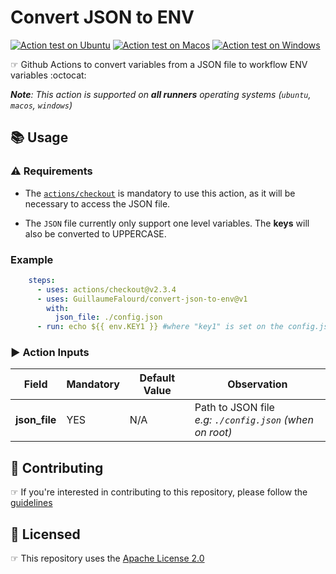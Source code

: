 # Convert JSON to ENV

[![Action test on Ubuntu](https://github.com/GuillaumeFalourd/convert-json-to-env/actions/workflows/ubuntu_action_test.yml/badge.svg)](https://github.com/GuillaumeFalourd/convert-json-to-env/actions/workflows/ubuntu_action_test.yml) [![Action test on Macos](https://github.com/GuillaumeFalourd/convert-json-to-env/actions/workflows/macos_action_test.yml/badge.svg)](https://github.com/GuillaumeFalourd/convert-json-to-env/actions/workflows/macos_action_test.yml) [![Action test on Windows](https://github.com/GuillaumeFalourd/convert-json-to-env/actions/workflows/windows_action_test.yml/badge.svg)](https://github.com/GuillaumeFalourd/convert-json-to-env/actions/workflows/windows_action_test.yml)

☞ Github Actions to convert variables from a JSON file to workflow ENV variables :octocat:

_**Note**: This action is supported on **all runners** operating systems (`ubuntu`, `macos`, `windows`)_

## 📚 Usage

### ⚠️ Requirements

- The [`actions/checkout`](https://github.com/marketplace/actions/checkout) is mandatory to use this action, as it will be necessary to access the JSON file.

- The `JSON` file currently only support one level variables. The **keys** will also be converted to UPPERCASE.

### Example

```yaml
    steps:
      - uses: actions/checkout@v2.3.4
      - uses: GuillaumeFalourd/convert-json-to-env@v1
        with:
          json_file: ./config.json
      - run: echo ${{ env.KEY1 }} #where "key1" is set on the config.json file
```

### ▶️ Action Inputs

Field | Mandatory | Default Value | Observation
------------ | ------------  | ------------- | -------------
**json_file** | YES | N/A | Path to JSON file <br/> _e.g: `./config.json` (when on root)_



## 🤝 Contributing

☞ If you're interested in contributing to this repository, please follow the [guidelines](https://github.com/GuillaumeFalourd/convert-json-to-env/blob/main/CONTRIBUTING.md)

## 🏅 Licensed

☞ This repository uses the [Apache License 2.0](https://github.com/GuillaumeFalourd/convert-json-to-env/blob/main/LICENSE)

<!-- ### Contribuidores

<a href="https://github.com/GuillaumeFalourd/convert-json-to-env
/graphs/contributors">
  <img src="https://contrib.rocks/image?repo=GuillaumeFalourd/convert-json-to-env
" />
</a>

(Criado com [contributors-img](https://contrib.rocks)) -->
